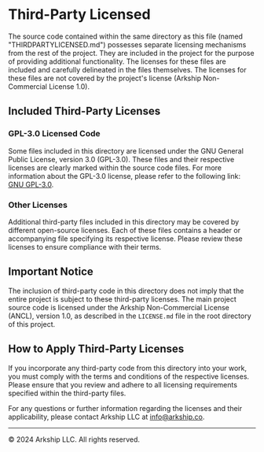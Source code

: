 # Third-Party Licensed

The source code contained within the same directory as this file (named "THIRDPARTYLICENSED.md") possesses separate licensing mechanisms from the rest of the project. They are included in the project for the purpose of providing additional functionality. The licenses for these files are included and carefully delineated in the files themselves. The licenses for these files are not covered by the project's license (Arkship Non-Commercial License 1.0).

## Included Third-Party Licenses

### GPL-3.0 Licensed Code
Some files included in this directory are licensed under the GNU General Public License, version 3.0 (GPL-3.0). These files and their respective licenses are clearly marked within the source code files. For more information about the GPL-3.0 license, please refer to the following link: [GNU GPL-3.0](https://www.gnu.org/licenses/gpl-3.0.en.html).

### Other Licenses
Additional third-party files included in this directory may be covered by different open-source licenses. Each of these files contains a header or accompanying file specifying its respective license. Please review these licenses to ensure compliance with their terms.

## Important Notice

The inclusion of third-party code in this directory does not imply that the entire project is subject to these third-party licenses. The main project source code is licensed under the Arkship Non-Commercial License (ANCL), version 1.0, as described in the `LICENSE.md` file in the root directory of this project.

## How to Apply Third-Party Licenses

If you incorporate any third-party code from this directory into your work, you must comply with the terms and conditions of the respective licenses. Please ensure that you review and adhere to all licensing requirements specified within the third-party files.

For any questions or further information regarding the licenses and their applicability, please contact Arkship LLC at [info@arkship.co](mailto://info@arkship.co).

---

© 2024 Arkship LLC. All rights reserved.
